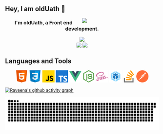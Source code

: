 
## Hey, I am oldUath :wave:

[<img align="right" width="50%" src="https://github-readme-stats-ouuan.vercel.app/api?username=oldUath&theme=dark&show_icons=true">](https://metrics.lecoq.io/ouuan#gh-dark-mode-only)
<div align="center"><h3>I'm oldUath, a Front end development.</h3></div>

<div align="center">
	<div align="center"><a><img width="48%" src="https://github-readme-streak-stats.herokuapp.com/?user=oldUath&theme=buefy&show_icons=true" /></a></div>
	<div align="center">
		<a><img  height="162px" src="https://github-readme-stats.vercel.app/api?username=oldUath&theme=buefy&show_icons=true" /></a>
		<a href=""><img  height="162px" src="https://github-readme-stats.vercel.app/api/top-langs/?username=oldUath&layout=compact&theme=buefy&show_icons=true" /></a>
	</div>
  
</div>

## Languages and Tools 

<p align="center">
	<img src="https://github.com/oldUath/to-beautiful/blob/main/icon/html.svg" width="40" height="40" alt="html" />
	<img src="https://github.com/oldUath/to-beautiful/blob/main/icon/css.svg" width="40" height="40" alt="css" />
	<img src="https://github.com/oldUath/to-beautiful/blob/main/icon/javascript.svg" width="40" height="40" alt="javascript" />
	<img src="https://github.com/oldUath/to-beautiful/blob/main/icon/typescript.svg" width="40" height="40" alt="typescript" />
	<img src="https://github.com/oldUath/to-beautiful/blob/main/icon/vuejs.svg" width="40" height="40" alt="vue" />
	<img src="https://github.com/oldUath/to-beautiful/blob/main/icon/nodejs.svg" width="40" height="40" alt="node" />
	<img src="https://github.com/oldUath/to-beautiful/blob/main/icon/sass.svg" width="40" height="40" alt="sass" />
	<img src="https://github.com/oldUath/to-beautiful/blob/main/icon/webpack.svg" width="40" height="40" alt="webpack" />
	<img src="https://github.com/oldUath/to-beautiful/blob/main/icon/stack-overflow.svg" width="40" height="40" alt="stack-overflow" />
	<img src="https://github.com/oldUath/to-beautiful/blob/main/icon/postman.svg" width="40" height="40" alt="postman" />
</p>

[![Raveena's github activity graph](https://activity-graph.herokuapp.com/graph?username=oldUath&theme=minimal)](https://github.com/oldUath)

<img align="center" src="https://github.com/oldUath/to-beautiful/blob/main/icon/github-contribution-grid-snake.svg"></img>




